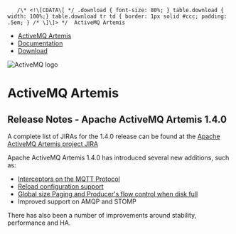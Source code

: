        /\* <!\[CDATA\[ */ .download { font-size: 80%; } table.download { width: 100%;} table.download tr td { border: 1px solid #ccc; padding: .5em; } /* \]\]> */  ActiveMQ Artemis

*   [ActiveMQ Artemis](index.html)
*   [Documentation](docs.html)
*   [Download](download.html)

![ActiveMQ logo](images/activemq-logo.png)

ActiveMQ Artemis
================

Release Notes - Apache ActiveMQ Artemis 1.4.0
---------------------------------------------

A complete list of JIRAs for the 1.4.0 release can be found at the [Apache ActiveMQ Artemis project JIRA](https://issues.apache.org/jira/secure/ReleaseNote.jspa?projectId=12315920&version=12336052)

Apache ActiveMQ Artemis 1.4.0 has introduced several new additions, such as:

*   [Interceptors on the MQTT Protocol](https://issues.apache.org/jira/browse/ARTEMIS-607)
*   [Reload configuration support](https://issues.apache.org/jira/browse/ARTEMIS-601)
*   [Global size Paging and Producer's flow control when disk full](https://issues.apache.org/jira/browse/ARTEMIS-581)
*   Improved support on AMQP and STOMP

There has also been a number of improvements around stability, performance and HA.